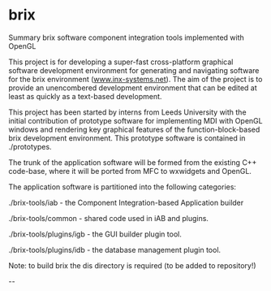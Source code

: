 brix
====

Summary
brix software component integration tools implemented with OpenGL


This project is for developing a super-fast cross-platform graphical software development environment for generating and navigating software for the brix environment (www.inx-systems.net). The aim of the project is to provide an unencombered  development environment that can be edited at least as quickly as a text-based development. 

This project has been started by interns from Leeds University with the initial contribution of prototype software for implementing MDI with OpenGL windows and rendering key graphical features of the function-block-based brix development environment. This prototype software is contained in ./prototypes.

The trunk of the application software will be formed from the existing C++ code-base, where it will be ported from MFC to wxwidgets and OpenGL.

The application software is partitioned into the following categories:

./brix-tools/iab - the Component Integration-based Application builder

./brix-tools/common - shared code used in iAB and plugins.

./brix-tools/plugins/igb - the GUI builder plugin tool.

./brix-tools/plugins/idb - the database management plugin tool.

Note: to build brix the dis directory is required (to be added to repository!)

--



